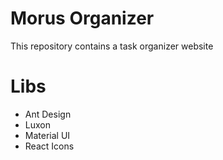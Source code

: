 # Morus Organizer

This repository contains a task organizer website

# Libs 

 - Ant Design 
 - Luxon
 - Material UI
 - React Icons
